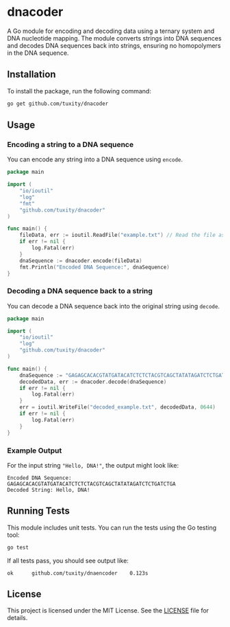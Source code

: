 # dnacoder

A Go module for encoding and decoding data using a ternary system and DNA nucleotide mapping. The module converts strings into DNA sequences and decodes DNA sequences back into strings, ensuring no homopolymers in the DNA sequence.

## Installation

To install the package, run the following command:

```bash
go get github.com/tuxity/dnacoder
```

## Usage

### Encoding a string to a DNA sequence

You can encode any string into a DNA sequence using `encode`.

```go
package main

import (
    "io/ioutil"
    "log"
    "fmt"
    "github.com/tuxity/dnacoder"
)

func main() {
    fileData, err := ioutil.ReadFile("example.txt") // Read the file as binary data
    if err != nil {
        log.Fatal(err)
    }
    dnaSequence := dnacoder.encode(fileData)
    fmt.Println("Encoded DNA Sequence:", dnaSequence)
}
```

### Decoding a DNA sequence back to a string

You can decode a DNA sequence back into the original string using `decode`.

```go
package main

import (
    "io/ioutil"
    "log"
    "github.com/tuxity/dnacoder"
)

func main() {
    dnaSequence := "GAGAGCACACGTATGATACATCTCTCTACGTCAGCTATATAGATCTCTGATCTGA"
    decodedData, err := dnacoder.decode(dnaSequence)
    if err != nil {
        log.Fatal(err)
    }
    err = ioutil.WriteFile("decoded_example.txt", decodedData, 0644)
    if err != nil {
        log.Fatal(err)
    }
}
```

### Example Output

For the input string `"Hello, DNA!"`, the output might look like:

```
Encoded DNA Sequence: GAGAGCACACGTATGATACATCTCTCTACGTCAGCTATATAGATCTCTGATCTGA
Decoded String: Hello, DNA!
```

## Running Tests

This module includes unit tests. You can run the tests using the Go testing tool:

```bash
go test
```

If all tests pass, you should see output like:

```
ok  	github.com/tuxity/dnaencoder	0.123s
```

## License

This project is licensed under the MIT License. See the [LICENSE](LICENSE) file for details.
